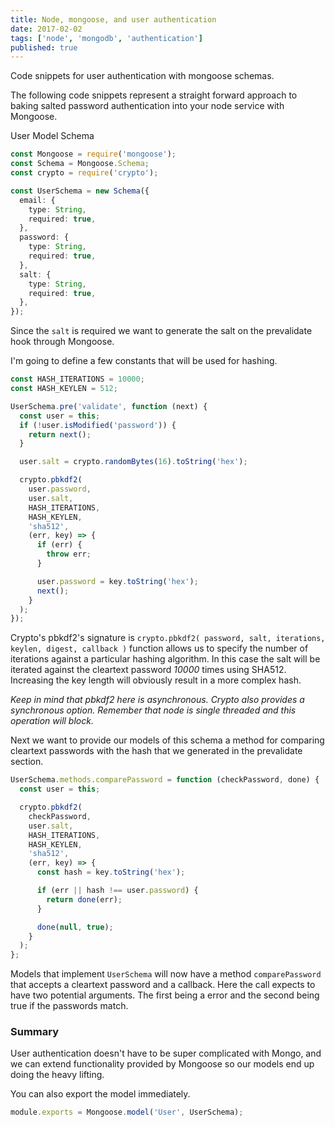 ```yaml
---
title: Node, mongoose, and user authentication
date: 2017-02-02
tags: ['node', 'mongodb', 'authentication']
published: true
---
```


Code snippets for user authentication with mongoose schemas.

<!--more-->

The following code snippets represent a straight forward approach to baking salted password authentication into your node service with Mongoose.

User Model Schema

```typescript
const Mongoose = require('mongoose');
const Schema = Mongoose.Schema;
const crypto = require('crypto');

const UserSchema = new Schema({
  email: {
    type: String,
    required: true,
  },
  password: {
    type: String,
    required: true,
  },
  salt: {
    type: String,
    required: true,
  },
});
```

Since the `salt` is required we want to generate the salt on the prevalidate hook through Mongoose.

I'm going to define a few constants that will be used for hashing.

```typescript
const HASH_ITERATIONS = 10000;
const HASH_KEYLEN = 512;
```

```typescript
UserSchema.pre('validate', function (next) {
  const user = this;
  if (!user.isModified('password')) {
    return next();
  }

  user.salt = crypto.randomBytes(16).toString('hex');

  crypto.pbkdf2(
    user.password,
    user.salt,
    HASH_ITERATIONS,
    HASH_KEYLEN,
    'sha512',
    (err, key) => {
      if (err) {
        throw err;
      }

      user.password = key.toString('hex');
      next();
    }
  );
});
```

Crypto's pbkdf2's signature is `crypto.pbkdf2( password, salt, iterations, keylen, digest, callback )` function allows us to specify the number of iterations against a particular hashing algorithm. In this case the salt will be iterated against the cleartext password _10000_ times using SHA512. Increasing the key length will obviously result in a more complex hash.

_Keep in mind that pbkdf2 here is asynchronous. Crypto also provides a synchronous option. Remember that node is single threaded and this operation will block._

Next we want to provide our models of this schema a method for comparing cleartext passwords with the hash that we generated in the prevalidate section.

```typescript
UserSchema.methods.comparePassword = function (checkPassword, done) {
  const user = this;

  crypto.pbkdf2(
    checkPassword,
    user.salt,
    HASH_ITERATIONS,
    HASH_KEYLEN,
    'sha512',
    (err, key) => {
      const hash = key.toString('hex');

      if (err || hash !== user.password) {
        return done(err);
      }

      done(null, true);
    }
  );
};
```

Models that implement `UserSchema` will now have a method `comparePassword` that accepts a cleartext password and a callback. Here the call expects to have two potential arguments. The first being a error and the second being true if the passwords match.

### Summary

User authentication doesn't have to be super complicated with Mongo, and we can extend functionality provided by Mongoose so our models end up doing the heavy lifting.

You can also export the model immediately.

```typescript
module.exports = Mongoose.model('User', UserSchema);
```
